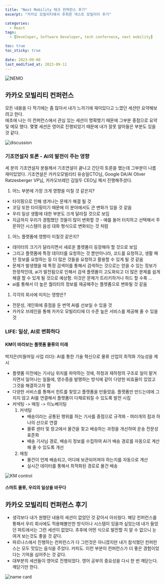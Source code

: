 ```yaml
---
title: "Next Mobility 태크 컨퍼런스 후기"
excerpt: "카카오 모빌리티에서 추최한 넥스트 모빌리티 후기"

categories:
  - React
tags:
  - [Developer, Software Developer, tech confernece, next mobility]

toc: true
toc_sticky: true
 
date: 2023-09-08
last_modified_at: 2023-09-11
---
```


![NEMO](https://github.com/sunmerrr/sunmerrr.github.io/assets/65106740/79123cab-8a6e-44d9-9ac9-d78f2845f2c0)

## 카카오 모빌리티 컨퍼런스
모든 내용을 다 적기에는 좀 많아서 내가 느끼기에 재미있다고 느꼈던 세션만 요약해보려고 한다.    
애초에 나는 이 컨퍼런스에서 관심 있는 세션이 명확했기 때문에 그부분 중점으로 요약 및 메모 했다.
몇몇 세션은 영어로 진행되었기 때문에 내가 잘못 알아들은 부분도 있을 것 같다.

![discussion](https://github.com/sunmerrr/sunmerrr.github.io/assets/65106740/b083c89a-4d78-4f82-bde9-b464bbe0378a)

### 기조연설자 토론 - AI의 발전이 주는 영향
세 분의 기조연설자 분들께서 기조연설이 끝나고 간단히 토론을 했는데 그부분이 나름 재미있었다.
기조연설은 카카오모빌리티 유승일CTO님, Google DA/AI Oliver Ratzesberger VP님, 카카오브레인 김일두 CEO님 께서 진행해주셨다.
1. 어느 부분에 가장 크게 영향을 미칠 것 같은지?
- 타이핑으로 인해 생겨나는 문제가 해결 될 것
- 코딩 또한 타이핑이기 때문에 이 분야에서도 큰 변화가 있을 것 같음
- 우리 일상 생활에 대한 부분도 크게 달라질 것으로 보임
- 지금까지 우리가 경험했던 것들이 많이 변화할 것 - 예를 들어 터치하고 선택해서 주문하던 시스템이 음성 대화 형식으로 변화되는 것 처럼

1. 어느 플랫폼에 영향이 미칠것 같은지?
- 데이터의 크기가 달라지면서 새로운 플랫폼이 등장해야 할 것으로 보임
- 그리고 플랫폼에 특정 데이터를 요청하는 것 뿐만아니라, 코드를 요청하고, 생활 패턴 정보를 요청하는 등 더 많은 것들을 요청하고 활용할 수 있게 될 것 같음
- 문제가 발생했을 때 특정 검색어를 통해서 검색하는 것으로는 얻을 수 있는 정보가 한정적인데, ai가 발전됨으로 인해서 검색 플랫폼이 고도화되고 더 많은 문제를 쉽게 해결 할 수 있게 될 것으로 예상함. 이것은 문제가 트리키하거나 하드 할 수록 ...
- ai를 통해서 더 높은 퀄리티의 정보를 재공해주는 플렛폼으로 변화될 것 같음 

1. 각각의 회사에 미치는 영향은?
- 전문성, 개인화에 중점을 둔 번역 AI를 선보일 수 있을 것
- 카카오 브레인을 통해 카카오 모빌리티에 더 수준 높은 서비스를 제공해 줄 수 있을 것

### LIFE: 일상, AI로 변화하다
#### KM이 바라보는 플랫폼 물류의 미래
박지은(미들마일 사업 리더): AI를 통한 기술 혁신으로 물류 산업의 최적화 가능성을 제시
- 플랫폼 이전에는 기사님 위치를 파악하는 것에, 하청과 재하청의 구조로 일이 맡겨지면서 일어나는 일들에, 영수증을 발행하는 방식에 같이 다양한 비효율이 있었고 그것을 해결하고자 함
- 다양한 서비스를 통해서 힌트를 찾았고 플랫폼을 만들었음. 플랫폼만 만드는데에 그치지 않고 AI를 연결해서 플랫폼이 다채로워질 수 있도록 발전 시킴 
- 커넥팅 -> 매칭 -> 이노베이팅
  1. 커넥팅
      - 배송이라는 공통된 행위를 하는 기사를 중점으로 규격화 - 여러개의 점과 하나의 선으로 연결
      - 물류 센터 및 창고에서 물건을 찾고 배송하는 과정을 개선하여 운송 전문성 표준화
      - 배송 기사님 경로, 배송지 정보를 수집하여 AI가 배송 경로를 자동으로 계산해 줄 수 있도록 개선
  1. 매칭
      - 물건이 언제 배송되고, 어디에 보관되어져야 하는지를 자동으로 계산
      - 실시간 데이터를 통해서 최적화된 경로로 물건 배송

![KM control](https://github.com/sunmerrr/sunmerrr.github.io/assets/65106740/4eb5fb0b-5e32-42a0-8e32-c2d1ea7b6c06)

#### 스마트 물류, 우리의 일상을 바꾸다

## 카카오 모빌리티 컨퍼런스 후기
- 생각보다 내가 원했던 내용의 세션이 없었던 것 같아서 아쉬웠다. 해당 컨퍼런스를 통해서 우리 회사에도 적용해볼만한 방식이나 시스템이 있을까 싶었는데 내가 들었던 파트에서는 그런 세션이 없었다. 추후에 어떤 식으로 발전할 지 알 수 없으니 눈여겨 보는것도 좋을 것 같다.
- 파르나스에서 진행하는 컨퍼런스가 다 그런것은 아니겠지만 내가 참석했던 컨퍼런스는 모두 맛있는 음식을 주었다. 커피도. 이런 부분이 컨퍼런스가 더 좋은 경험이었다는 기억을 심어주는 것 같다.
- 대부분의 세션들이 영어로 진행되었다. 영어 공부의 중요성을 다시 한 번 깨닫는다. 깨닫기만 한다.

![name card](https://github.com/sunmerrr/sunmerrr.github.io/assets/65106740/2d145700-dc85-443a-8321-2f7dc00ccfce)

